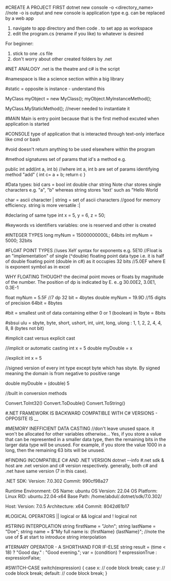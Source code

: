 #CREATE A PROJECT FIRST
dotnet new console -o <directory_name> //note -o is output and new console is application type e.g. can be replaced by a web app

1. navigate to app directory and then code . to set app as workspace
2. edit the program.cs (rename if you like) to whatever is desired

For beginner:
1. stick to one .cs file
2. don't worry about other created folders by .net

#NET ANALOGY
.net is the theatre and c# is the script

#namespace
is like a science section within a big library

#static = opposite is instance - understand this

MyClass myObject = new MyClass();
myObject.MyInstanceMethod();

MyClass.MyStaticMethod(); //never needed to instantiate it

#MAIN
Main is entry point because that is the first method excuted when application is started

#CONSOLE
type of application that is interacted through text-only interface like cmd or bash

#void
doesn't return anything to be used elsewhere within the program

#method signatures
set of params that id's a method e.g.

public int add(int a, int b) //where int a, int b are set of params identifying method "add"
	{
		int c= a + b;
		return c
	}

#Data types: bid cars = bool int double char string
Note char stores single characters e.g. "a", "b" whereas string stores 'text' such as "Hello World

char = ascii character | string = set of ascii characters //good for memory efficiency. string is more versatile :|

#declaring of same type
int x = 5, y = 6, z = 50;

#keywords vs identifiers
variables: one is reserved and other is created 

#INTEGER TYPES
long myNum = 15000000000L; 64bits
int myNum = 5000; 32bits

#FLOAT POINT TYPES
//uses XeY syntax for exponents e.g. 5E10
//Float is an "implementation" of single (^double) floating point data type i.e. it is half of double floating point (double in c#) as it occupies 32 bits
//5.0EF where E is exponent symbol as in excel

WHY FLOATING THOUGH? the decimal point moves or floats by magnitude of the number. The position of dp is indicated by E. e..g
30.00E2, 3.0E1, 0.3E-1

float myNum = 5.5F //7 dp 32 bit = 4bytes
double myNum = 19.9D //15 digits of precision 64bit = 8bytes

#bit = smallest unit of data containing either 0 or 1 (boolean)
in 1byte = 8bits 

#sbsui ulu = sbyte, byte, short, ushort, int, uint, long, ulong : 1, 1, 2, 2, 4, 4, 8, 8 (bytes not bit)

#implicit cast versus explicit cast

//implicit or automatic casting
int x = 5
double myDouble = x

//explicit
int x = 5

//signed version of every int type except byte which has sbyte. By signed meaning the domain is from negative to positive range



double myDouble = (double) 5

//built in conversion methods

Convert.ToInt32()
Convert.ToDouble()
Convert.ToString()

#.NET FRAMEWORK IS BACKWARD COMPATIBLE WITH C# VERSIONS - OPPOSITE IS __ 


#MEMORY INEFFICIENT DATA CASTING //don't leave unused space. it won't be allocated for other variables otherwise...
Yes, if you store a value that can be represented in a smaller data type, then the remaining bits in the larger data type will be unused. For example, if you store the value 1000 in a long, then the remaining 63 bits will be unused.

#FINDING INCOMPATIBLE C# AND .NET VERSION
dotnet --info #.net sdk & host are .net version and c# version respectively. generally, both c# and .net have same version (7 in this case).

.NET SDK:
 Version:   7.0.302
 Commit:    990cf98a27

Runtime Environment:
 OS Name:     ubuntu
 OS Version:  22.04
 OS Platform: Linux
 RID:         ubuntu.22.04-x64
 Base Path:   /home/abdul/.dotnet/sdk/7.0.302/

Host:
  Version:      7.0.5
  Architecture: x64
  Commit:       8042d61b17


#LOGICAL OPERATORS
|| logical or
&& logical and
! logical not

#STRING INTERPOLATION
string firstName = "John";
string lastName = "Doe";
string name = $"My full name is: {firstName} {lastName}"; //note the use of $ at start to introduce string interpolation

#TERNARY OPERATOR - A SHORTHAND FOR IF-ELSE
string result = (time < 18) ? "Good day." : "Good evening.";
var = (condition) ? expressionTrue : expressionFalse;


#SWITCH-CASE
switch(expression) 
{
  case x:
    // code block
    break;
  case y:
    // code block
    break;
  default:
    // code block
    break;
}
